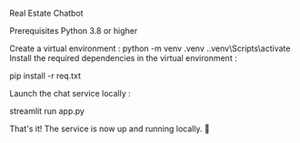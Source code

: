 Real Estate Chatbot

Prerequisites
Python 3.8 or higher

Create a virtual environment :
python -m venv .venv
.\.venv\Scripts\activate
Install the required dependencies in the virtual environment :

pip install -r req.txt

Launch the chat service locally :

streamlit run app.py

That's it! The service is now up and running locally. 🤗
